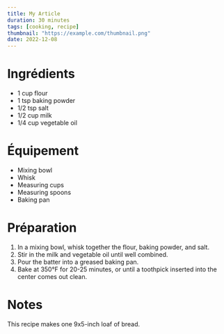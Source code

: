 ```yaml
---
title: My Article
duration: 30 minutes
tags: [cooking, recipe]
thumbnail: "https://example.com/thumbnail.png"
date: 2022-12-08
---
```


# Ingrédients

- 1 cup flour
- 1 tsp baking powder
- 1/2 tsp salt
- 1/2 cup milk
- 1/4 cup vegetable oil

# Équipement

- Mixing bowl
- Whisk
- Measuring cups
- Measuring spoons
- Baking pan

# Préparation

1. In a mixing bowl, whisk together the flour, baking powder, and salt.
2. Stir in the milk and vegetable oil until well combined.
3. Pour the batter into a greased baking pan.
4. Bake at 350°F for 20-25 minutes, or until a toothpick inserted into the center comes out clean.

# Notes

This recipe makes one 9x5-inch loaf of bread.